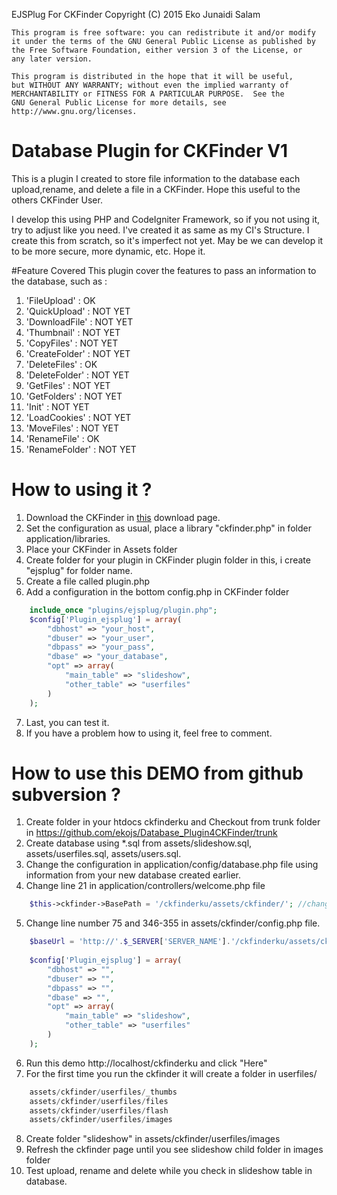 EJSPlug For CKFinder
	Copyright (C) 2015 Eko Junaidi Salam

    This program is free software: you can redistribute it and/or modify
    it under the terms of the GNU General Public License as published by
    the Free Software Foundation, either version 3 of the License, or
    any later version.

    This program is distributed in the hope that it will be useful,
    but WITHOUT ANY WARRANTY; without even the implied warranty of
    MERCHANTABILITY or FITNESS FOR A PARTICULAR PURPOSE.  See the
    GNU General Public License for more details, see http://www.gnu.org/licenses.
    

# Database Plugin for CKFinder V1
This is a plugin I created to store file information to the database each upload,rename, and delete a file in a CKFinder. Hope this useful to the others CKFinder User.

I develop this using PHP and CodeIgniter Framework, so if you not using it, try to adjust like you need. I've created it as same as my CI's Structure. I create this from scratch, so it's imperfect not yet. May be we can develop it to be more secure, more dynamic, etc. Hope it.

#Feature Covered
This plugin cover the features to pass an information to the database, such as :

1. 'FileUpload'		: OK
2. 'QuickUpload'	: NOT YET
3. 'DownloadFile'	: NOT YET
4. 'Thumbnail'		: NOT YET
5. 'CopyFiles'		: NOT YET
6. 'CreateFolder'	: NOT YET
7. 'DeleteFiles'	: OK
8. 'DeleteFolder'	: NOT YET
9. 'GetFiles'		: NOT YET
10. 'GetFolders'	: NOT YET
11. 'Init'		: NOT YET
12. 'LoadCookies'	: NOT YET
13. 'MoveFiles'		: NOT YET
14. 'RenameFile'	: OK
15. 'RenameFolder'	: NOT YET

# How to using it ?
1. Download the CKFinder in [this](http://cksource.com/ckfinder/download) download page.
2. Set the configuration as usual, place a library "ckfinder.php" in folder application/libraries.
3. Place your CKFinder in Assets folder
4. Create folder for your plugin in CKFinder plugin folder in this, i create "ejsplug" for folder name.
5. Create a file called plugin.php
6. Add a configuration in the bottom config.php in CKFinder folder
```php
    include_once "plugins/ejsplug/plugin.php";
	$config['Plugin_ejsplug'] = array(
        "dbhost" => "your_host",
        "dbuser" => "your_user",
        "dbpass" => "your_pass",
        "dbase" => "your_database",
		"opt" => array(
			"main_table" => "slideshow",
			"other_table" => "userfiles"
		)
    );
```
7. Last, you can test it.
8. If you have a problem how to using it, feel free to comment.

# How to use this DEMO from github subversion ?
1. Create folder in your htdocs ckfinderku and Checkout from trunk folder in https://github.com/ekojs/Database_Plugin4CKFinder/trunk
2. Create database using *.sql from assets/slideshow.sql, assets/userfiles.sql, assets/users.sql.
3. Change the configuration in application/config/database.php file using information from your new database created earlier.
4. Change line 21 in application/controllers/welcome.php file 
```php
    $this->ckfinder->BasePath = '/ckfinderku/assets/ckfinder/'; //change this path based on your need, this line means : http://localhost/ckfinderku/assets/ckfinder
```
5. Change line number 75 and 346-355 in assets/ckfinder/config.php file.
```php
    $baseUrl = 'http://'.$_SERVER['SERVER_NAME'].'/ckfinderku/assets/ckfinder/userfiles/'; //change this line 75 and 346 based on your configuration above
	
	$config['Plugin_ejsplug'] = array(
        "dbhost" => "",
        "dbuser" => "",
        "dbpass" => "",
        "dbase" => "",
        "opt" => array(
            "main_table" => "slideshow",
            "other_table" => "userfiles"
        )
    );
```
6. Run this demo http://localhost/ckfinderku and click "Here"
7. For the first time you run the ckfinder it will create a folder in userfiles/
```php
    assets/ckfinder/userfiles/_thumbs
    assets/ckfinder/userfiles/files
    assets/ckfinder/userfiles/flash
    assets/ckfinder/userfiles/images
```
8. Create folder "slideshow" in assets/ckfinder/userfiles/images
9. Refresh the ckfinder page until you see slideshow child folder in images folder
10. Test upload, rename and delete while you check in slideshow table in database.
